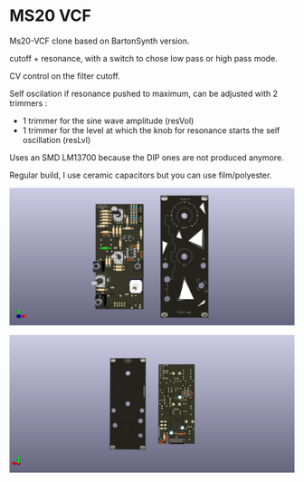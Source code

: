 # MS20 VCF

Ms20-VCF clone based on BartonSynth version.

cutoff + resonance, with a switch to chose low pass or high pass mode.

CV control on the filter cutoff.

Self oscilation if resonance pushed to maximum, can be adjusted with 2 trimmers :

- 1 trimmer for the sine wave amplitude (resVol)
- 1 trimmer for the level at which the knob for resonance starts the self oscillation (resLvl)

Uses an SMD LM13700 because the DIP ones are not produced anymore.

Regular build, I use ceramic capacitors but you can use film/polyester.

![3D single MS20-VCF(front)](image/MS20-VCF-3D-front.png)

![3D single MS20-VCF(back)](image/MS20-VCF-3D-back.png)
